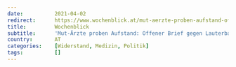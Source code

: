 ```yaml
---
date:          2021-04-02
redirect:      https://www.wochenblick.at/mut-aerzte-proben-aufstand-offener-brief-gegen-lauterbachs-panik-tiraden/
title:         Wochenblick
subtitle:      'Mut-Ärzte proben Aufstand: Offener Brief gegen Lauterbachs Panik-Tiraden'
country:       AT
categories:    [Widerstand, Medizin, Politik]
tags:          []
---
```

